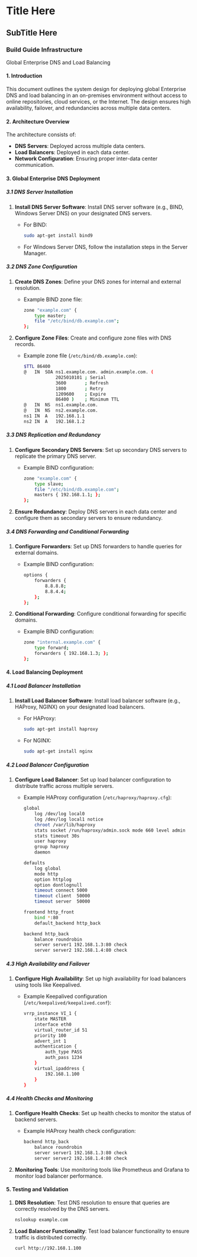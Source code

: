 # Title Here

## SubTitle Here

### Build Guide Infrastructure

Global Enterprise DNS and Load Balancing

#### 1. **Introduction**

This document outlines the system design for deploying global Enterprise DNS and load balancing in an on-premises environment without access to online repositories, cloud services, or the Internet. The design ensures high availability, failover, and redundancies across multiple data centers.

#### 2. **Architecture Overview**

The architecture consists of:

- **DNS Servers**: Deployed across multiple data centers.
- **Load Balancers**: Deployed in each data center.
- **Network Configuration**: Ensuring proper inter-data center communication.

#### 3. **Global Enterprise DNS Deployment**

##### 3.1 **DNS Server Installation**

1. **Install DNS Server Software**: Install DNS server software (e.g., BIND, Windows Server DNS) on your designated DNS servers.
   - For BIND:

     ```bash
     sudo apt-get install bind9
     ```

   - For Windows Server DNS, follow the installation steps in the Server Manager.

##### 3.2 **DNS Zone Configuration**

1. **Create DNS Zones**: Define your DNS zones for internal and external resolution.
   - Example BIND zone file:

     ```bash
     zone "example.com" {
         type master;
         file "/etc/bind/db.example.com";
     };
     ```

2. **Configure Zone Files**: Create and configure zone files with DNS records.
   - Example zone file (`/etc/bind/db.example.com`):

     ```bash
     $TTL 86400
     @   IN  SOA ns1.example.com. admin.example.com. (
                 2025010101 ; Serial
                 3600       ; Refresh
                 1800       ; Retry
                 1209600    ; Expire
                 86400 )    ; Minimum TTL
     @   IN  NS  ns1.example.com.
     @   IN  NS  ns2.example.com.
     ns1 IN  A   192.168.1.1
     ns2 IN  A   192.168.1.2
     ```

##### 3.3 **DNS Replication and Redundancy**

1. **Configure Secondary DNS Servers**: Set up secondary DNS servers to replicate the primary DNS server.
   - Example BIND configuration:

     ```bash
     zone "example.com" {
         type slave;
         file "/etc/bind/db.example.com";
         masters { 192.168.1.1; };
     };
     ```

2. **Ensure Redundancy**: Deploy DNS servers in each data center and configure them as secondary servers to ensure redundancy.

##### 3.4 **DNS Forwarding and Conditional Forwarding**

1. **Configure Forwarders**: Set up DNS forwarders to handle queries for external domains.
   - Example BIND configuration:

     ```bash
     options {
         forwarders {
             8.8.8.8;
             8.8.4.4;
         };
     };
     ```

2. **Conditional Forwarding**: Configure conditional forwarding for specific domains.
   - Example BIND configuration:

     ```bash
     zone "internal.example.com" {
         type forward;
         forwarders { 192.168.1.3; };
     };
     ```

#### 4. **Load Balancing Deployment**

##### 4.1 **Load Balancer Installation**

1. **Install Load Balancer Software**: Install load balancer software (e.g., HAProxy, NGINX) on your designated load balancers.
   - For HAProxy:

     ```bash
     sudo apt-get install haproxy
     ```

   - For NGINX:

     ```bash
     sudo apt-get install nginx
     ```

##### 4.2 **Load Balancer Configuration**

1. **Configure Load Balancer**: Set up load balancer configuration to distribute traffic across multiple servers.
   - Example HAProxy configuration (`/etc/haproxy/haproxy.cfg`):

     ```bash
     global
         log /dev/log local0
         log /dev/log local1 notice
         chroot /var/lib/haproxy
         stats socket /run/haproxy/admin.sock mode 660 level admin
         stats timeout 30s
         user haproxy
         group haproxy
         daemon

     defaults
         log global
         mode http
         option httplog
         option dontlognull
         timeout connect 5000
         timeout client  50000
         timeout server  50000

     frontend http_front
         bind *:80
         default_backend http_back

     backend http_back
         balance roundrobin
         server server1 192.168.1.3:80 check
         server server2 192.168.1.4:80 check
     ```

##### 4.3 **High Availability and Failover**

1. **Configure High Availability**: Set up high availability for load balancers using tools like Keepalived.
   - Example Keepalived configuration (`/etc/keepalived/keepalived.conf`):

     ```bash
     vrrp_instance VI_1 {
         state MASTER
         interface eth0
         virtual_router_id 51
         priority 100
         advert_int 1
         authentication {
             auth_type PASS
             auth_pass 1234
         }
         virtual_ipaddress {
             192.168.1.100
         }
     }
     ```

##### 4.4 **Health Checks and Monitoring**

1. **Configure Health Checks**: Set up health checks to monitor the status of backend servers.
   - Example HAProxy health check configuration:

     ```bash
     backend http_back
         balance roundrobin
         server server1 192.168.1.3:80 check
         server server2 192.168.1.4:80 check
     ```

2. **Monitoring Tools**: Use monitoring tools like Prometheus and Grafana to monitor load balancer performance.

#### 5. **Testing and Validation**

1. **DNS Resolution**: Test DNS resolution to ensure that queries are correctly resolved by the DNS servers.

   ```bash
   nslookup example.com
   ```

2. **Load Balancer Functionality**: Test load balancer functionality to ensure traffic is distributed correctly.

   ```bash
   curl http://192.168.1.100
   ```
